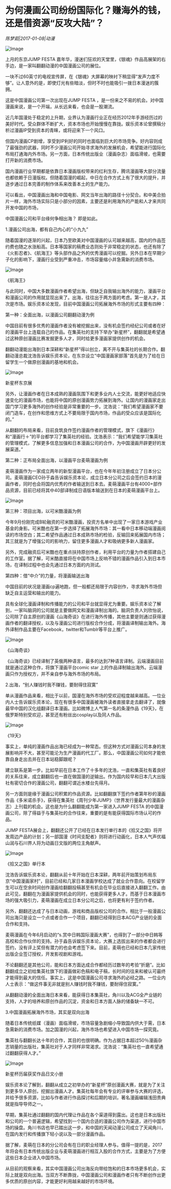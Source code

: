 # 为何漫画公司纷纷国际化？赚海外的钱，还是借资源“反攻大陆”？

*陈梦茹|2017-01-08|动漫*

![Image](http://static.ylzbl.com/201704281810347028)

上月的东京JUMP FESTA 嘉年华，漫迷们狂欢的天堂里，《银魂》作品高展架的右手边，是一家叫翻翻动漫的中国漫画公司的展位。

一块不过60英寸的电视宣传屏，在《银魂》大屏幕的映衬下稍显得“发声力度不够”。让人意外的是，即使灯光有些暗淡，但时不时也能吸引一拨日本漫迷的簇拥。

这是中国漫画公司第一次出现在JUMP FESTA ，是一份来之不易的机会。对中国漫画来说，是一个开端，从长远来看，也会是一股潮流。

近几年国漫处于稳定的上升期，业界认为漫画行业正在经历2012年手游经历过的美好时代。受众群体不断扩大，资本市场也开始慢慢在靠拢。娱乐资本论曾撰稿分析过漫画IP受到资本的青睐，或将迎来下一个风口。

但国内漫画CP剧增，享受到IP利好的同时也面临到巨大的市场竞争。好内容则成了最强劲的武器，同时不少漫画公司开始寻求海外的发展机会，希望能进行国际化布局打通海内外市场。另一方面，日本传统出版业（漫画杂志）面临滑坡，也需要打开新的消费市场。

国内漫画行业早期都是依靠日本漫画版权带来的红利生存，腾讯漫画等大部分流量也都依赖于日漫版权。但随着国漫的崛起，中日在合作方式上有了很大的提升，并逐步通过日本完善的制作体系来改善本土的生产能力。

可以看出，中国漫画出海和中国电影、网文当年出海的路径十分契合。和中美合拍片一样，海外市场实际只是小部分的因素，主要还是利用海外的产能和人才来共同开发中国的市场，

中国漫画公司和平台缘何争相出海？ 即是如此。

1.漫画公司出海，都有自己内心的“小九九”

随着国漫的逐渐的兴起，日本乃至欧美对中国漫画的认可越来越高，国内的作品签约费也随之水涨船高。日本等国家的稿费业态则处于非常稳定的状态，也还有除了《火影忍者》、《航海王》等头部作品之外的优秀漫画可以挖掘。另外日本在早期少子化的影响下，漫画行业受到严重冲击，市场容量缩小并急需新的消费市场。

![Image](http://static.ylzbl.com/201704281810346831)

《航海王》

与此同时，中国大多数漫画作者希望出海，但缺乏自我输出海外的能力，漫画平台和漫画公司的作用就显现出来了。出海，往往出于两方面的考虑。第一是人才，其次是市场。娱乐资本论发现，目前中国漫画公司拓展海外市场的形式主要有四种：

第一种：全面出海，以漫画公司翻翻动漫为例

中国目前有很多优秀的漫画作者没有被挖掘出来，没有机会签约经纪公司或者在好的漫画平台上连载自己的作品。在集英社的支持下举办“新星杯”，翻翻就是希望通过这种原创漫画比赛发掘更多人才，同时给更多漫画家提供创作的机会。

翻翻动漫能出海到日本深耕和“新星杯”得以创立，离不开与集英社的长期合作。翻翻动漫总裁沈浩告诉娱乐资本论，在东京设立“中国漫画家部落”首先是为了给在日留学生一个做原创漫画的基地和机会。

![Image](http://static.ylzbl.com/201704281810345338)

新星杯东京展

另外，让漫画作者在日本成熟的漫画氛围下和更多业内人士交流，能更好地适应快速变化的漫画市场，也能将中国的原创漫画势力拓展到海外。让国内的漫画家走出国门学习更多海外的创作经验是非常重要的一步。沈浩说：“我们希望漫画家不要闭门造车，在创作和思维方式上不要局限于国内市场，作品的受众应该是国际化的。”

从翻翻的布局来看，目前良筑良作签约漫画作者的管理模式，旗下《漫画行》和“漫画行＋”的平台都学习了集英社的经验。沈浩表示：“我们希望能学习集英社的管理模式，了解更多信息加强和日本漫画公司的合作，为中国漫画开辟更好的发展渠道。”

第二种：正布局全面出海，以漫画平台麦萌漫画为例

麦萌漫画作为一家成立两年的新型漫画平台，也在今年年初注册成立了日本分公司。麦萌漫画CEO孙于淼告诉娱乐资本论，成立日本分公司之后会签约日本的漫画作者，同时也会将国内优秀的作者输送到日本去。麦萌漫画平台有4000+部作品资源，目前已经将其中40部译制成日语版本输送到在日本的麦萌漫画平台上。

![Image](http://static.ylzbl.com/201704281810344703)

第三种：项目出海，以可米酷漫画为例

今年9月份刚完成B轮融资的可米酷漫画，投资方名单中出现了一家日本游戏产业基金的身影。可米酷也在第一步选择了拓展海外市场：其一看中日本移动端漫画阅读的市场空白；其二希望作品通过日本成熟市场的检验，反输回来拓展国内市场；其三就是为了增强公司的影响力，留住更多漫画人才和吸纳更多新人漫画家。

另外，完成融资后可米酷也在重点扶持原创作者，利用平台的力量为作者搭建自己的工作室。据了解，可米酷直接将在中国市场上反响不错的漫画作品引入到日本市场，在译制过程中也会先通过日本方面的内测试。

第四种：借“中介”的力量，将漫画输送出海

中国目前的状况是漫画cp遍地跑，但一般都还局限于内容创作，寻求海外市场但缺乏自主运营和输出的能力。

具有全球化漫画译制和传播能力的公司和平台就显得尤为重要。娱乐资本论了解到，一家叫脑洞的公司就是主要做网文和漫画译制出海的。脑洞负责人刘欣怡说，公司除了自主原创的漫画《山海奇谈》在进行海外传播，其他主要是则通过获得漫画作者的翻译授权，以及与漫画公司进行版权合作分成，将漫画译制输出海外。海外译制作品主要在Facebook，twitter和Tumblr等平台上推广。

![Image](http://static.ylzbl.com/201704281810351801)

《山海奇谈》

《山海奇谈》已经译制了英俄两种语言，最多的达到7种语言译制。云端漫画目前就是通过这种合作，将旗下漫画平台comic star 上的作品译制输出海外。云端漫画只作为授权方，并不亲自参与海外市场的布局。

2.出海，“别人赚钱时我不赚钱，要耐得住寂寞”

单从漫画作品来看，相比于以前，国漫在海外市场的受欢迎程度越来越高。一位业内人士告诉娱乐资本论，现在有很多中国漫画被海外读者直接拿走去翻译了，就像最早中国的汉化组翻译日本漫画。比如微博上人气第一名的条漫作品《19天》，在俄罗斯特别受欢迎，甚至还有粉丝出cosplay以及同人作品。

![Image](http://static.ylzbl.com/201704281810357775)

《19天》

事实上，单纯的漫画作品出海已经成为一种常态。但这种方式对漫画公司本身的发展影响并不大，甚至可能沦为生产漫画的代工厂。那么，中国漫画公司如何才能依靠自身走出去并在日本站稳脚跟呢？

建立联系是第一步。比如早前在日本工作了十多年的沈浩，一直和集英社有着良好的关系往来，成立翻翻后也一直在做国漫的逆输出。作为国内较早和日本几大出版社有密切合作的漫画公司，翻翻可谓近水楼台先得月。

另一方面则是缘于漫画公司积累的作品资源。比如翻翻旗下签约作者第年秒的漫画作品《多米诺杀手》，获得在集英社《周刊少年JUMP》（世界发行量最大的漫画杂志）上刊载的机会。这也是为什么翻翻能成为第一家进入JUMP FESTA 的中国漫画公司，除了得益于与集英社的合作往来，重要的是有能获得国际市场认可的作品。

JUMP FESTA展会上，翻翻还公开了已经在日本发行单行本的《拾又之国》将开发周边产品的计划；另一部国漫《时间支配者》则将进行动画化，日本人气声优福山润与石川界人将为动画日文版的两位主角献声。

![Image](http://static.ylzbl.com/201704281810357932)

《拾又之国》单行本

沈浩告诉娱乐资本论，翻翻从前十年开始在日本深耕，两年前开始策划布局东京“中国漫画家村”，目前已经和几家日本漫画学校达成了就业合作意向。在校留学生可以在空余时间创作漫画给翻翻投稿甚至有机会在毕业后直接进入翻翻工作。由此可见，翻翻在为漫画家提供机会的同时，也能获得更多人才。而基于日本漫画市场的强大吸引力，麦萌漫画在成立日本分公司之后，也将更有利于签约作者。

另外，翻翻还达成了与日本动画，游戏和商品版权公司的合作。相比于一般漫画公司出海只是设立一个点或者合作一个项目，翻翻已经得到日本ACG产业链的全面合作和支持。

麦萌漫画在今年6月启动的“s.赏中日韩国际漫画大赛”，也得到了一部分中日韩等高校和合作伙伴的支持。孙于淼告诉娱乐资本论，大赛上选拔出来的作者都会进行签约，没有评上奖但有潜力的也会考虑签下来。目前，麦萌也已经和日本几家传统出版企业签订授权，开发影视剧和游戏。

不论翻翻还是其他公司，能和日本方面达成合作都经历过数年的考验“折磨”。比如翻翻成立之初给集英社旗下的漫画做彩色稿和电子稿，长时间的往来和被认可最终才能得到最大的信任。事实上，这是中国漫画公司寻求海外的必经之路。一位业内人士表示：“做这件事无非就是别人赚钱时我不赚钱，要耐得住寂寞。”

从翻翻动漫的全面出海日本来看，能获得日本集英社，角川以及ACG全产业链的支持，人才的培养和原创作品的沉淀，资金和日本方面人脉的储备缺一不可。

3.中国漫画拓展海外市场，其实是双向出海

随着日本传统纸媒（漫画）面临滑坡，市场容量急剧缩小导致国内供大于需，日本急需新的消费市场。加之国漫的兴起，海外市场也希望进入中国市场一探究竟。

集英社与翻翻长达十年的合作，其目的也很明确。作为占据日本超过50％漫画杂志销量的出版社，集英社对于人才同样非常渴求。沈浩说：“集英社也一直希望通过翻翻获得人才。”

![Image](http://static.ylzbl.com/201704281810357402)

新星杯历届获奖作品日文小册

娱乐资本论了解到，翻翻从成立之初举办的“新星杯”原创漫画大赛，就是为了关注到更多华人原创，挖掘出漫画人才。集英社每年会有专业的评审参与大赛的评选，并给予很多资源，比如与作者进行作品探讨和后期的培训，著名漫画编辑浅田贵典就是指导导师之一。

早期，集英社通过翻翻的国内代理让作品在各个渠道得到露出。这也是日本出版社和公司的一个普遍逻辑，希望找到一个国内合适的漫画公司作为渠道，进行中国市场的操盘。角川书店也早已踏出这一步，和中国的天闻动漫公司成立了天闻角川，在国内发行和传播旗下轻小说以及一部分漫画作品。

据了解，麦萌在日本的分公司会有在日的职业经理人参与。值得一提的是，2017年将会有日本传统出版企业与麦萌漫画进行相互入股的合作方式，主要是为了方便这些日本企业进入中国市场。

从目前的观察来看，其实中国漫画公司出海反向带给饱和的日本市场更多机会，实际上就是双向出海。当双方不断靠拢，中国漫画公司和漫画作者只有不断创作出更多优质的原创内容，才能更好利用越来越好的市场环境。

